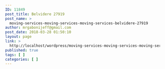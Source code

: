 ```yaml
---
ID: 11849
post_title: Belvidere 27919
post_name: >
  moving-services-moving-services-moving-services-belvidere-27919
author: mrgabonijeff@gmail.com
post_date: 2018-03-28 01:50:10
layout: page
link: >
  http://localhost/wordpress/moving-services-moving-services-moving-services-belvidere-27919/
published: true
tags: [ ]
categories: [ ]
---
```

